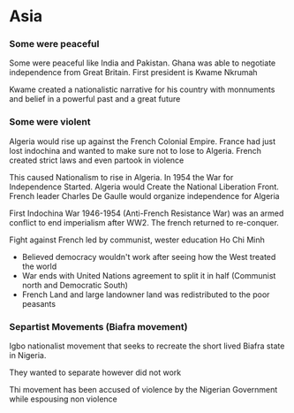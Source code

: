 # Asia
### Some were peaceful

Some were peaceful like India and Pakistan. Ghana was able to negotiate independence from Great Britain. First president is Kwame Nkrumah 

Kwame created a nationalistic narrative for his country with monnuments and belief in a powerful past and a great future 

### Some were violent
Algeria would rise up against the French Colonial Empire. France had just lost indochina and wanted to make sure not to lose to Algeria. French created strict laws and even partook in violence 

This caused Nationalism to rise in Algeria. In 1954 the War for Independence Started. Algeria would Create the National Liberation Front. French leader Charles De Gaulle would organize independence for Algeria 

First Indochina War 1946-1954 (Anti-French Resistance War) was an armed conflict to end imperialism after WW2. The french returned to re-conquer. 

Fight against French led by communist, wester education Ho Chi Minh 
- Believed democracy wouldn't work after seeing how the West treated the world 
- War ends with United Nations agreement to split it in half (Communist north and Democratic South) 
- French Land and large landowner land was redistributed to the poor peasants 


### Separtist Movements (Biafra movement)
Igbo nationalist movement that seeks to recreate the short lived Biafra state in Nigeria. 

They wanted to separate however did not work 

Thi movement has been accused of violence by the Nigerian Government while espousing non violence 
